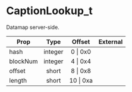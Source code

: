 # CaptionLookup_t

Datamap server-side.

|Prop|Type|Offset|External|
|---|:-:|:-:|--:|
|hash|integer|0 \| 0x0||
|blockNum|integer|4 \| 0x4||
|offset|short|8 \| 0x8||
|length|short|10 \| 0xa||

